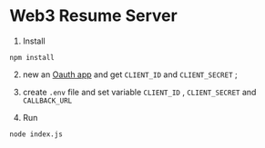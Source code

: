# Web3 Resume Server

1. Install
```
npm install
```

2. new an [Oauth app](https://github.com/settings/applications/new) and get `CLIENT_ID` and `CLIENT_SECRET` ;

3. create `.env` file and set variable `CLIENT_ID` , `CLIENT_SECRET` and `CALLBACK_URL`

4. Run
```
node index.js
```